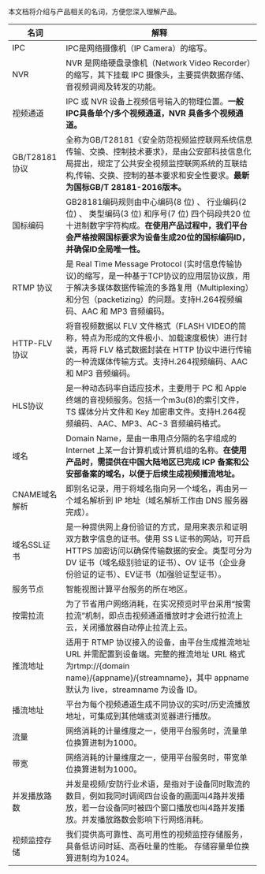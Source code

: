 本文档将介绍与产品相关的名词，方便您深入理解产品。

| 名词          | 解释                                                         |
| ------------- | ------------------------------------------------------------ |
| IPC           | IPC是网络摄像机（IP Camera）的缩写。                         |
| NVR           | NVR 是网络硬盘录像机（Network Video Recorder）的缩写，其下挂载 IPC 摄像头，主要提供数据存储、音视频调阅及转发的功能。 |
| 视频通道      | IPC 或 NVR 设备上视频信号输入的物理位置。**一般IPC具备单个/多个视频通道，NVR 具备多个视频通道。** |
| GB/T28181协议 | 全称为GB/T28181《安全防范视频监控联网系统信息传输、交换、控制技术要求》，是由公安部科技信息化局提出，规定了公共安全视频监控联网系统的互联结构,传输、交换、控制的基本要求和安全性要求。**最新为国标GB/T 28181-2016版本。** |
| 国标编码      | GB28181编码规则由中心编码(8 位) 、 行业编码(2 位) 、 类型编码(3 位) 和序号(7 位) 四个码段共20 位十进制数字字符构成。**在使用产品过程中，我们平台会严格按照国标要求为设备生成20位的国标编码ID，并确保ID全局唯一性。** |
| RTMP 协议      | 是 Real Time Message Protocol (实时信息传输协议)的缩写，是一种基于TCP协议的应用层协议族，用于解决多媒体数据传输流的多路复用（Multiplexing）和分包（packetizing）的问题。支持H.264视频编码、AAC 和 MP3 音频编码。 |
| HTTP-FLV协议  | 将音视频数据以 FLV 文件格式（FLASH VIDEO的简称，特点为形成的文件极小、加载速度极快）进行封装，再将 FLV 格式数据封装在 HTTP 协议中进行传输的一种流媒体传输方式。支持H.264视频编码、AAC 和 MP3 音频编码。 |
| HLS协议       | 是一种动态码率自适应技术，主要用于 PC 和 Apple 终端的音视频服务。包括一个m3u(8)的索引文件，TS 媒体分片文件和 Key 加密串文件。支持H.264视频编码、AAC、MP3、AC-3 音频编码格式。 |
| 域名          | Domain Name，是由一串用点分隔的名字组成的 Internet 上某一台计算机或计算机组的名称。**在使用产品时，需提供在中国大陆地区已完成 ICP 备案和公安部备案的域名，以便于后续生成视频播流地址。** |
| CNAME域名解析 | 即别名记录，用于将域名指向另一个域名，再由另一个域名解析到 IP 地址（域名解析工作由 DNS 服务器完成）。 |
| 域名SSL证书   | 是一种提供网上身份验证的方式，是用来表示和证明双方数字信息的证书。使用 SS L证书的网站，可开启 HTTPS 加密访问以确保传输数据的安全。类型可分为 DV 证书（域名级别验证的证书）、OV 证书（企业身份验证的证书）、EV证书（加强验证型证书）。 |
| 服务节点      | 智能视图计算平台服务的所在地区。                             |
| 按需拉流      | 为了节省用户网络消耗，在实况预览时平台采用“按需拉流”机制，即点击视频通道播放时才会进行拉流上云，关闭播放器自动停止拉流上云。 |
| 推流地址      | 适用于 RTMP 协议接入的设备，由平台生成推流地址 URL 并需配置到设备端。完整的推流地址 URL 格式为rtmp://{domain name}/{appname}/{streamname}，其中 appname 默认为 live，streamname 为设备 ID。 |
| 播流地址      | 平台为每个视频通道生成不同协议的实时/历史流播放地址，可集成到其他端或浏览器进行播放。 |
| 流量          | 网络消耗的计量维度之一，使用平台服务时，流量单位换算进制为1000。 |
| 带宽          | 网络消耗的计量维度之一，使用平台服务时，带宽单位换算进制为1000。 |
| 并发播放路数  | 并发是视频/安防行业术语，是指对于设备同时取流的数目，例如我同时调阅四台设备的画面叫4路并发播放，若一台设备同时被四个窗口播放也叫4路并发播放。并发播放路数会影响下行网络消耗。 |
| 视频监控存储  | 我们提供高可靠性、高可用性的视频监控存储服务，具备低访问时延、高吞吐量的性能。 存储容量单位换算进制均为1024。 |



